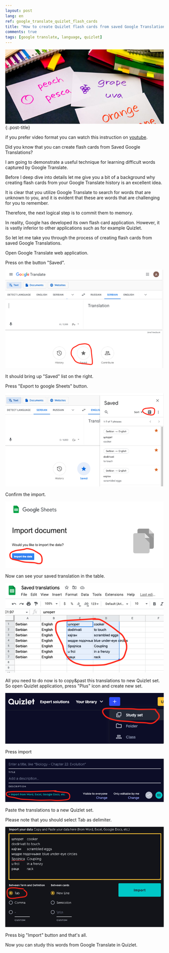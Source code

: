 ```yaml
---
layout: post
lang: en
ref: google_translate_quizlet_flash_cards
title: "How to create Quizlet flash cards from saved Google Translations"
comments: true
tags: [google translate, language, quizlet]
---
```


![](/images/flashcards.jpg){:.post-title}

if you prefer video format you can watch this instruction on [youtube](https://youtu.be/3_Rd2oxUro4).

Did you know that you can create flash cards from Saved Google Translations?

I am going to demonstrate a useful technique for learning difficult words captured by Google Translate. 

Before I deep dive into details let me give you a bit of a background why creating flash cards from your Google Translate history is an excellent idea.

It is clear that you utilize Google Translate to search for words that are unknown to you, and it is evident that these are words that are challenging for you to remember. 

Therefore, the next logical step is to commit them to memory. 

In reality, Google has developed its own flash card application. However, it is vastly inferior to other applications such as for example Quizlet. 

So let let me take you through the process of creating flash cards from saved Google Translations.

Open Google Translate web application.

Press on the button "Saved".

![](/images/gtcards_googletranslate_annotated.png)

It should bring up "Saved" list on the right.

Press "Export to google Sheets" button.

![](/images/gtcards_googletranslate_saved_annoted.png)

Confirm the import.

![](/images/gtcards_export_annotated.png)

Now can see your saved translation in the table.

![](/images/gtcards_exported_annotated.png)

All you need to do now is to copy&past this translations to new Quizlet set.
So open Quizlet application, press "Plus" icon and create new set.

![](/images/gtcards_quizlet_annotated.png)

Press import

![](/images/gtcards_quizlet_import_annotated.png)

Paste the translations to a new Quizlet set.

Please note that you should select Tab as delimiter. 

![](/images/gtcards_quizlet_imported_annotated.png)

Press big "Import" button and that's all.

Now you can study this words from Google Translate in Quizlet.
